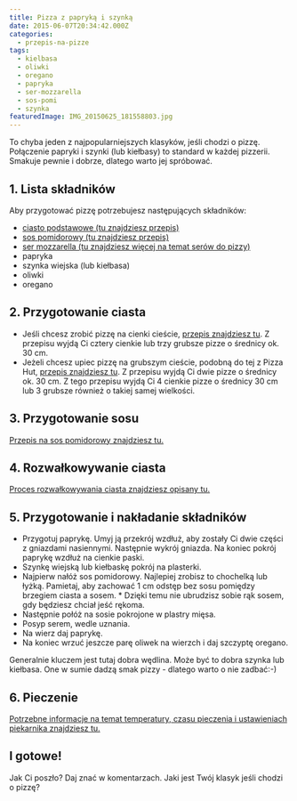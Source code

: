 ```yaml
---
title: Pizza z papryką i szynką
date: 2015-06-07T20:34:42.000Z
categories: 
  - przepis-na-pizze
tags: 
  - kielbasa
  - oliwki
  - oregano
  - papryka
  - ser-mozzarella
  - sos-pomi
  - szynka
featuredImage: IMG_20150625_181558803.jpg
---
```


To chyba jeden z najpopularniejszych klasyków, jeśli chodzi o pizzę. Połączenie papryki i szynki (lub kiełbasy) to standard w każdej pizzerii. Smakuje pewnie i dobrze, dlatego warto jej spróbować.

## 1\. Lista składników

Aby przygotować pizzę potrzebujesz następujących składników:

- <a title="Przepis na ciasto podstawowe" href="/przepis-na-ciasto-na-pizze/">ciasto podstawowe (tu znajdziesz przepis)</a>
- <a title="Przepis na sos pomidorowy" href="/sos-pomidorowy/">sos pomidorowy (tu znajdziesz przepis)</a>
- <a title="Ser do pizzy" href="/jaki-ser-wybrac-do-pizzy/">ser mozzarella (tu znajdziesz więcej na temat serów do pizzy)</a>
- papryka
- szynka wiejska (lub kiełbasa)
- oliwki
- oregano

## 2\. Przygotowanie ciasta

- Jeśli chcesz zrobić pizzę na cienki cieście, <a title="Przepis na ciasto podstawowe" href="/przepis-na-ciasto-na-pizze/">przepis znajdziesz tu</a>. Z przepisu wyjdą Ci cztery cienkie lub trzy grubsze pizze o średnicy ok. 30 cm.
- Jeżeli chcesz upiec pizzę na grubszym cieście, podobną do tej z Pizza Hut, <a title="Przepis na pizzę na grubym cieście" href="/jak-zrobic-ciasto-na-pizze-jak-w-pizza-hut/">przepis znajdziesz tu</a>. Z przepisu wyjdą Ci dwie pizze o średnicy ok. 30 cm. Z tego przepisu wyjdą Ci 4 cienkie pizze o średnicy 30 cm lub 3 grubsze również o takiej samej wielkości.

## 3\. Przygotowanie sosu

<a title="Przepis na sos pomidorowy" href="/sos-pomidorowy/">Przepis na sos pomidorowy znajdziesz tu.</a>

## 4\. Rozwałkowywanie ciasta

<a title="Rozwałkowywanie ciasta" href="/jak-walkowac-ciasto-pizzy/">Proces rozwałkowywania ciasta znajdziesz opisany tu.</a>

## 5\. Przygotowanie i nakładanie składników

- Przygotuj paprykę. Umyj ją przekrój wzdłuż, aby zostały Ci dwie części z gniazdami nasiennymi. Następnie wykrój gniazda. Na koniec pokrój paprykę wzdłuż na cienkie paski.
- Szynkę wiejską lub kiełbaskę pokrój na plasterki.
- Najpierw nałóż sos pomidorowy. Najlepiej zrobisz to chochelką lub łyżką. Pamietaj, aby zachować 1 cm odstęp bez sosu pomiędzy brzegiem ciasta a sosem. \* Dzięki temu nie ubrudzisz sobie rąk sosem, gdy będziesz chciał jeść rękoma.
- Następnie połóż na sosie pokrojone w plastry mięsa.
- Posyp serem, wedle uznania.
- Na wierz daj paprykę.
- Na koniec wrzuć jeszcze parę oliwek na wierzch i daj szczyptę oregano.

Generalnie kluczem jest tutaj dobra wędlina. Może być to dobra szynka lub kiełbasa. One w sumie dadzą smak pizzy - dlatego warto o nie zadbać:-)

## 6\. Pieczenie

<a title="Jak ustawić piekarnik do pieczenia pizzy" href="/jak-ustawic-piekarnik-pieczenia-pizzy/">Potrzebne informacje na temat temperatury, czasu pieczenia i ustawieniach piekarnika znajdziesz tu.</a>

## I gotowe!

Jak Ci poszło? Daj znać w komentarzach. Jaki jest Twój klasyk jeśli chodzi o pizzę?
